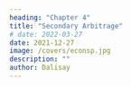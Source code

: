 ```yaml
---
heading: "Chapter 4"
title: "Secondary Arbitrage"
# date: 2022-03-27
date: 2021-12-27
image: /covers/econsp.jpg
description: ""
author: Dalisay
---
```

